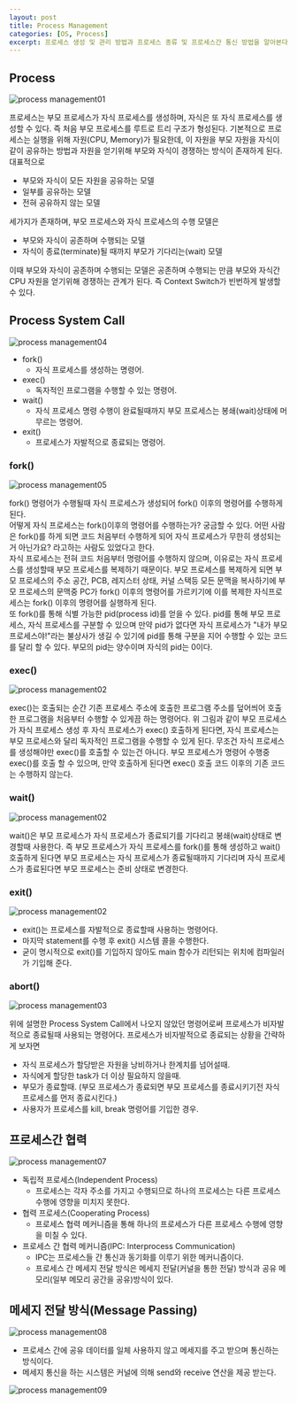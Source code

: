 ```yaml
---
layout: post
title: Process Management
categories: [OS, Process]
excerpt: 프로세스 생성 및 관리 방법과 프로세스 종류 및 프로세스간 통신 방법을 알아본다.
---
```


## Process

![process management01](/assets/images/os/process-management/process-management01.png)

프로세스는 부모 프로세스가 자식 프로세스를 생성하며, 자식은 또 자식 프로세스를 생성할 수 있다. 즉 처음 부모 프로세스를 루트로 트리 구조가 형성된다.
기본적으로 프로세스는 실행을 위해 자원(CPU, Memory)가 필요한데, 이 자원을 부모 자원을 자식이 같이 공유하는 방법과 자원을 얻기위해 부모와 자식이 경쟁하는 방식이 존재하게 된다. 대표적으로

- 부모와 자식이 모든 자원을 공유하는 모델
- 일부를 공유하는 모델
- 전혀 공유하지 않는 모델

세가지가 존재하며, 부모 프로세스와 자식 프로세스의 수행 모델은

- 부모와 자식이 공존하며 수행되는 모델
- 자식이 종료(terminate)될 때까지 부모가 기다리는(wait) 모델

이때 부모와 자식이 공존하며 수행되는 모델은 공존하며 수행되는 만큼 부모와 자식간 CPU 자원을 얻기위해 경쟁하는 관계가 된다. 즉 Context Switch가 빈번하게 발생할 수 있다.

## Process System Call

![process management04](/assets/images/os/process-management/process-management04.png)

- fork()
  - 자식 프로세스를 생성하는 명령어.
- exec()
  - 독자적인 프로그램을 수행할 수 있는 명령어.
- wait()
  - 자식 프로세스 명령 수행이 완료될때까지 부모 프로세스는 봉쇄(wait)상태에 머무르는 명령어.
- exit()
  - 프로세스가 자발적으로 종료되는 명령어.

### fork()

![process management05](/assets/images/os/process-management/process-management05.png)

fork() 명령어가 수행될때 자식 프로세스가 생성되어 fork() 이후의 명령어를 수행하게 된다.  
어떻게 자식 프로세스는 fork()이후의 명령어를 수행하는가? 궁금할 수 있다. 어떤 사람은 fork()를 하게 되면 코드 처음부터 수행하게 되어 자식 프로세스가 무한히 생성되는거 아닌가요? 라고하는 사람도 있었다고 한다.  
자식 프로세스는 전혀 코드 처음부터 명령어를 수행하지 않으며, 이유로는 자식 프로세스를 생성할때 부모 프로세스를 복제하기 때문이다. 부모 프로세스를 복제하게 되면 부모 프로세스의 주소 공간, PCB, 레지스터 상태, 커널 스택등 모든 문맥을 복사하기에 부모 프로세스의 문맥중 PC가 fork() 이후의 명령어를 가르키기에 이를 복제한 자식프로세스는 fork() 이후의 명령어를 실행하게 된다.  
또 fork()를 통해 식별 가능한 pid(process id)를 얻을 수 있다. pid를 통해 부모 프로세스, 자식 프로세스를 구분할 수 있으며 만약 pid가 없다면 자식 프로세스가 "내가 부모 프로세스야!"라는 불상사가 생길 수 있기에 pid를 통해 구분을 지어 수행할 수 있는 코드를 달리 할 수 있다. 부모의 pid는 양수이며 자식의 pid는 0이다.

### exec()

![process management02](/assets/images/os/process-management/process-management10.png)

exec()는 호출되는 순간 기존 프로세스 주소에 호출한 프로그램 주소를 덮어씌어 호출한 프로그램을 처음부터 수행할 수 있게끔 하는 명령어다. 위 그림과 같이 부모 프로세스가 자식 프로세스 생성 후 자식 프로세스가 exec() 호출하게 된다면, 자식 프로세스는 부모 프로세스와 달리 독자적인 프로그램을 수행할 수 있게 된다.
무조건 자식 프로세스를 생성해야만 exec()를 호출할 수 있는건 아니다. 부모 프로세스가 명령어 수행중 exec()를 호출 할 수 있으며, 만약 호출하게 된다면 exec() 호출 코드 이후의 기존 코드는 수행하지 않는다.

### wait()

![process management02](/assets/images/os/process-management/process-management11.png)

wait()은 부모 프로세스가 자식 프로세스가 종료되기를 기다리고 봉쇄(wait)상태로 변경할때 사용한다. 즉 부모 프로세스가 자식 프로세스를 fork()를 통해 생성하고 wait() 호출하게 된다면 부모 프로세스는 자식 프로세스가 종료될때까지 기다리며 자식 프로세스가 종료된다면 부모 프로세스는 준비 상태로 변경한다.

### exit()

![process management02](/assets/images/os/process-management/process-management12.png)

- exit()는 프로세스를 자발적으로 종료할때 사용하는 명령어다.
- 마지막 statement를 수행 후 exit() 시스템 콜을 수행한다.
- 굳이 명시적으로 exit()를 기입하지 않아도 main 함수가 리턴되는 위치에 컴파일러가 기입해 준다.

### abort()

![process management03](/assets/images/os/process-management/process-management03.png)

위에 설명한 Process System Call에서 나오지 않았던 명령어로써 프로세스가 비자발적으로 종료될때 사용되는 명령어다. 프로세스가 비자발적으로 종료되는 상황을 간략하게 보자면

- 자식 프로세스가 할당받은 자원을 낭비하거나 한계치를 넘어설때.
- 자식에게 할당한 task가 더 이상 필요하지 않을때.
- 부모가 종료할때. (부모 프로세스가 종료되면 부모 프로세스를 종료시키기전 자식 프로세스를 먼저 종료시킨다.)
- 사용자가 프로세스를 kill, break 명령어를 기입한 경우.

## 프로세스간 협력

![process management07](/assets/images/os/process-management/process-management07.png)

- 독립적 프로세스(Independent Process)
  - 프로세스는 각자 주소를 가지고 수행되므로 하나의 프로세스는 다른 프로세스 수행에 영향을 미치지 못한다.
- 협력 프로세스(Cooperating Process)
  - 프로세스 협력 메커니즘을 통해 하나의 프로세스가 다른 프로세스 수행에 영향을 미칠 수 있다.
- 프로세스 간 협력 메커니즘(IPC: Interprocess Communication)
  - IPC는 프로세스들 간 통신과 동기화를 이루기 위한 메커니즘이다.
  - 프로세스 간 메세지 전달 방식은 메세지 전달(커널을 통한 전달) 방식과 공유 메모리(일부 메모리 공간을 공유)방식이 있다.

## 메세지 전달 방식(Message Passing)

![process management08](/assets/images/os/process-management/process-management08.png)

- 프로세스 간에 공유 데이터를 일체 사용하지 않고 메세지를 주고 받으며 통신하는 방식이다.
- 메세지 통신을 하는 시스템은 커널에 의해 send와 receive 연산을 제공 받는다.

![process management09](/assets/images/os/process-management/process-management09.png)
